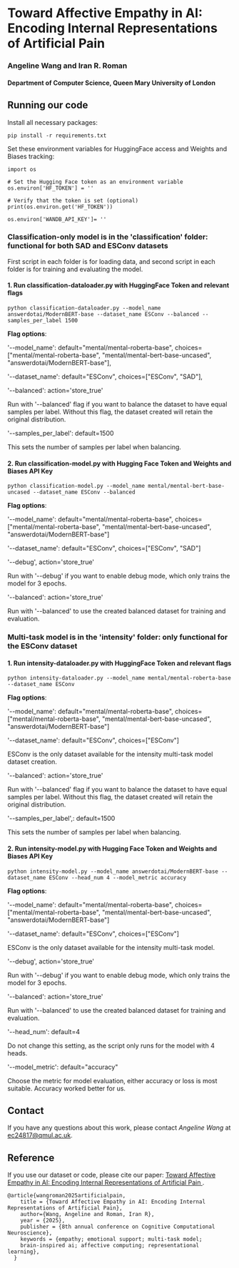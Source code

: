 # Toward Affective Empathy in AI: Encoding Internal Representations of Artificial Pain

### Angeline Wang and Iran R. Roman
#### Department of Computer Science, Queen Mary University of London 

## Running our code 
Install all necessary packages:
```
pip install -r requirements.txt
```

Set these environment variables for HuggingFace access and Weights and Biases tracking:
```
import os

# Set the Hugging Face token as an environment variable
os.environ['HF_TOKEN'] = ''

# Verify that the token is set (optional)
print(os.environ.get('HF_TOKEN'))

os.environ['WANDB_API_KEY']= ''
```


### **Classification-only** model is in the 'classification' folder: functional for both SAD and ESConv datasets 

First script in each folder is for loading data, and second script in each folder is for training and evaluating the model. 

#### 1. Run classification-dataloader.py with HuggingFace Token and relevant flags
```
python classification-dataloader.py --model_name answerdotai/ModernBERT-base --dataset_name ESConv --balanced --samples_per_label 1500
```
**Flag options**:

'--model_name': default="mental/mental-roberta-base", choices=["mental/mental-roberta-base", "mental/mental-bert-base-uncased", "answerdotai/ModernBERT-base"],

'--dataset_name': default="ESConv", choices=["ESConv", "SAD"],

'--balanced': action='store_true'

Run with '--balanced' flag if you want to balance the dataset to have equal samples per label. 
Without this flag, the dataset created will retain the original distribution. 

'--samples_per_label': default=1500

This sets the number of samples per label when balancing. 

#### 2. Run classification-model.py with Hugging Face Token and Weights and Biases API Key
```
python classification-model.py --model_name mental/mental-bert-base-uncased --dataset_name ESConv --balanced
```
**Flag options**:

'--model_name': default="mental/mental-roberta-base", choices=["mental/mental-roberta-base", "mental/mental-bert-base-uncased", "answerdotai/ModernBERT-base"]

'--dataset_name': default="ESConv", choices=["ESConv", "SAD"]

'--debug', action='store_true'

Run with '--debug' if you want to enable debug mode, which only trains the model for 3 epochs. 

'--balanced': action='store_true'

Run with '--balanced' to use the created balanced dataset for training and evaluation. 


### **Multi-task model** is in the 'intensity' folder: only functional for the ESConv dataset

#### 1. Run intensity-dataloader.py with HuggingFace Token and relevant flags
```
python intensity-dataloader.py --model_name mental/mental-roberta-base --dataset_name ESConv
```
**Flag options**:

'--model_name': default="mental/mental-roberta-base", choices=["mental/mental-roberta-base", "mental/mental-bert-base-uncased", "answerdotai/ModernBERT-base"]

'--dataset_name': default="ESConv", choices=["ESConv"]

ESConv is the only dataset available for the intensity multi-task model dataset creation. 

'--balanced': action='store_true'

Run with '--balanced' flag if you want to balance the dataset to have equal samples per label. 
Without this flag, the dataset created will retain the original distribution. 

'--samples_per_label',: default=1500

This sets the number of samples per label when balancing. 

#### 2. Run intensity-model.py with Hugging Face Token and Weights and Biases API Key
```
python intensity-model.py --model_name answerdotai/ModernBERT-base --dataset_name ESConv --head_num 4 --model_metric accuracy
```
**Flag options**:

'--model_name': default="mental/mental-roberta-base", choices=["mental/mental-roberta-base", "mental/mental-bert-base-uncased", "answerdotai/ModernBERT-base"]

'--dataset_name': default="ESConv", choices=["ESConv"]

ESConv is the only dataset available for the intensity multi-task model. 

'--debug', action='store_true'

Run with '--debug' if you want to enable debug mode, which only trains the model for 3 epochs. 

'--balanced': action='store_true'

Run with '--balanced' to use the created balanced dataset for training and evaluation. 

'--head_num': default=4

Do not change this setting, as the script only runs for the model with 4 heads. 

'--model_metric': default="accuracy"

Choose the metric for model evaluation, either accuracy or loss is most suitable. Accuracy worked better for us. 

## Contact 
If you have any questions about this work, please contact *Angeline Wang* at [ec24817@qmul.ac.uk](mailto:ec24817@qmul.ac.uk).

## Reference 
If you use our dataset or code, please cite our paper: [Toward Affective Empathy in AI: Encoding Internal Representations of Artificial Pain
](). 
```
@article{wangroman2025artificialpain,
    title = {Toward Affective Empathy in AI: Encoding Internal Representations of Artificial Pain},
    author={Wang, Angeline and Roman, Iran R},
    year = {2025},
    publisher = {8th annual conference on Cognitive Computational Neuroscience},
    keywords = {empathy; emotional support; multi-task model;
    brain-inspired ai; affective computing; representational learning},
  }
```
